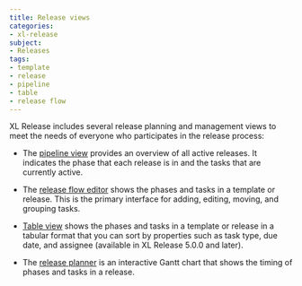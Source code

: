 ```yaml
---
title: Release views
categories:
- xl-release
subject:
- Releases
tags:
- template
- release
- pipeline
- table
- release flow
---
```


XL Release includes several release planning and management views to meet the needs of everyone who participates in the release process:

* The [pipeline view](/xl-release/how-to/using-the-pipeline-view.html) provides an overview of all active releases. It indicates the phase that each release is in and the tasks that are currently active.

* The [release flow editor](/xl-release/how-to/using-the-release-flow-editor.html) shows the phases and tasks in a template or release. This is the primary interface for adding, editing, moving, and grouping tasks.

* [Table view](/xl-release/how-to/using-the-table-view.html) shows the phases and tasks in a template or release in a tabular format that you can sort by properties such as task type, due date, and assignee (available in XL Release 5.0.0 and later).

* The [release planner](/xl-release/how-to/using-the-xl-release-planner.html) is an interactive Gantt chart that shows the timing of phases and tasks in a release.
